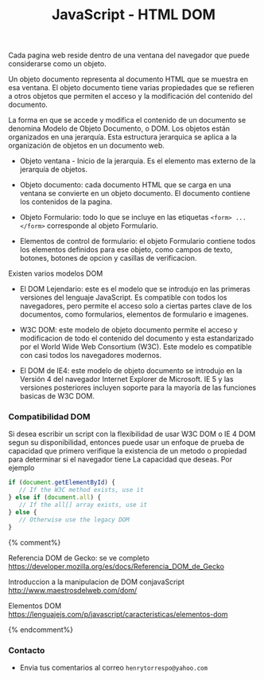 ﻿---
title: JavaScript - HTML DOM
description: DOM permite a los programadores web acceder y manipular las páginas XHTML como si fueran documentos XML.  
categories: Blog
comments: true
---

Cada pagina web reside dentro de una ventana del navegador que puede considerarse como un objeto.

Un objeto documento representa al documento HTML que se muestra en esa ventana. El objeto documento tiene varias propiedades que se refieren a otros objetos que permiten el acceso y la modificación del contenido del documento.

La forma en que se accede y modifica el contenido de un documento se denomina Modelo de Objeto Documento, o DOM. Los objetos están organizados en una jerarquía. Esta estructura jerarquica se aplica a la organización de objetos en un documento web.

- Objeto ventana - Inicio de la jerarquia. Es el elemento mas externo de la jerarquía de objetos.

- Objeto documento: cada documento HTML que se carga en una ventana se convierte en un objeto documento. El documento contiene los contenidos de la pagina.

- Objeto Formulario: todo lo que se incluye en las etiquetas `<form> ... </form>` corresponde al objeto Formulario.

- Elementos de control de formulario: el objeto Formulario contiene todos los elementos definidos para ese objeto, como campos de texto, botones, botones de opcion y casillas de verificacion.

Existen varios modelos DOM

- El DOM Lejendario: este es el modelo que se introdujo en las primeras versiones del lenguaje JavaScript. Es compatible con todos los navegadores, pero permite el acceso solo a ciertas partes clave de los documentos, como formularios, elementos de formulario e imagenes.

- W3C DOM: este modelo de objeto documento permite el acceso y  modificacion de todo el contenido del documento y esta estandarizado por el World Wide Web Consortium (W3C). Este modelo es compatible con casi todos los navegadores modernos.

- El DOM de IE4: este modelo de objeto documento se introdujo en la Versión 4 del navegador Internet Explorer de Microsoft. IE 5 y las versiones posteriores incluyen soporte para la mayoría de las funciones basicas de W3C DOM.

### Compatibilidad DOM

Si desea escribir un script con la flexibilidad de usar W3C DOM o IE 4 DOM segun su disponibilidad, entonces puede usar un enfoque de prueba de capacidad que primero verifique la existencia de un metodo o propiedad para determinar si el navegador tiene La capacidad que deseas. Por ejemplo

```JavaScript
if (document.getElementById) {
   // If the W3C method exists, use it
} else if (document.all) {
   // If the all[] array exists, use it
} else {
   // Otherwise use the legacy DOM
}
```

{% comment%}

Referencia DOM de Gecko: se ve completo
https://developer.mozilla.org/es/docs/Referencia_DOM_de_Gecko

Introduccion a la manipulacion de DOM  conjavaScript
http://www.maestrosdelweb.com/dom/

Elementos DOM
https://lenguajejs.com/p/javascript/caracteristicas/elementos-dom

{% endcomment%}

### Contacto

- Envia tus comentarios al correo `henrytorrespo@yahoo.com`

